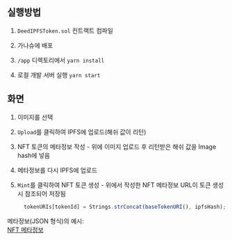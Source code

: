 ## 실행방법

1. `DeedIPFSToken.sol` 컨트랙트 컴파일

2. 가나슈에 배포

3. `/app` 디렉토리에서 `yarn install`

4. 로컬 개발 서버 실행 `yarn start`

## 화면

1. 이미지를 선택

2. `Upload`를 클릭하여 IPFS에 업로드(해쉬 값이 리턴)

3. NFT 토큰의 메타정보 작성 - 위에 이미지 업로드 후 리턴받은 해쉬 값을 Image hash에 넣음

4. 메타정보를 다시 IPFS에 업로드

5. `Mint`를 클릭하여 NFT 토큰 생성 - 위에서 작성한 NFT 메타정보 URL이 토큰 생성시 참조되어 저장됨
   ```javascript
     tokenURIs[tokenId] = Strings.strConcat(baseTokenURI(), ipfsHash);
   ```

메타정보(JSON 형식)의 예시:  
[NFT 메타정보](https://gateway.ipfs.io/ipfs/QmeR79bzjyTLnyojXvCueqL8rKvawgcZHe65CDkuDid7Yw)

